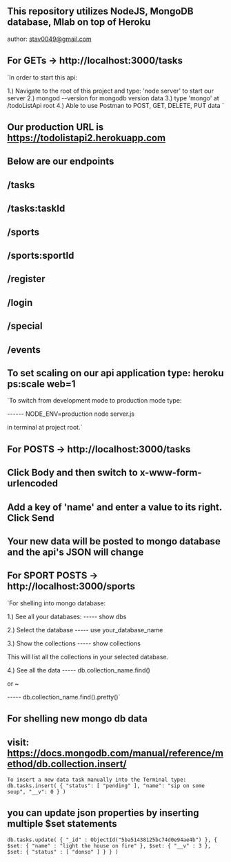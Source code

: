 ## This repository utilizes NodeJS, MongoDB database, Mlab on top of Heroku ##
author: <stav0049@gmail.com>

## For GETs -> http://localhost:3000/tasks ##

`In order to start this api:

1.) Navigate to the root of this project and type: 'node server' to start our server
2.) mongod --version for mongodb version data
3.) type 'mongo' at /todoListApi root
4.) Able to use Postman to POST, GET, DELETE, PUT data
`

## Our production URL is https://todolistapi2.herokuapp.com 
## Below are our endpoints

## /tasks
## /tasks:taskId
## /sports
## /sports:sportId
## /register
## /login
## /special
## /events

## To set scaling on our api application type: heroku ps:scale web=1 ##

`To switch from development mode to production mode type:

------ NODE_ENV=production node server.js

in terminal at project root.`

## For POSTS -> http://localhost:3000/tasks ##
## Click Body and then switch to x-www-form-urlencoded ##
## Add a key of 'name' and enter a value to its right. Click Send ##
## Your new data will be posted to mongo database and the api's JSON will change ##

## For SPORT POSTS -> http://localhost:3000/sports ##

`For shelling into mongo database:

1.) See all your databases:
----- show dbs

2.) Select the database
----- use your_database_name

3.) Show the collections
----- show collections

This will list all the collections in your selected database.

4.) See all the data
----- db.collection_name.find()

or ~

----- db.collection_name.find().pretty()`

## For shelling new mongo db data ##
## visit: https://docs.mongodb.com/manual/reference/method/db.collection.insert/ ##

`To insert a new data task manually into the Terminal type:`
`db.tasks.insert(
   {
   "status": [
      "pending"
    ],
      "name": "sip on some soup",
      "__v": 0
   }
)`
## you can update json properties by inserting multiple $set statements ##
`db.tasks.update(
{ "_id" : ObjectId("5ba51438125bc74d0e94ae4b") },
  {
    $set: {
      "name" : "light the house on fire"
    },
    $set: {
      "__v" : 3
    },
    $set: {
    "status" : [
      "donso"
      ]
    }
  }
)`
